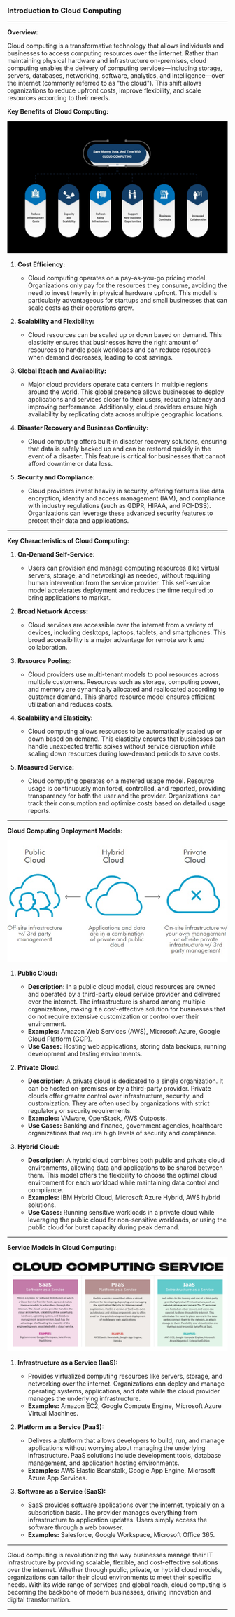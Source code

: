 ### **Introduction to Cloud Computing**

---

**Overview:**

Cloud computing is a transformative technology that allows individuals and businesses to access computing resources over the internet. Rather than maintaining physical hardware and infrastructure on-premises, cloud computing enables the delivery of computing services—including storage, servers, databases, networking, software, analytics, and intelligence—over the internet (commonly referred to as "the cloud"). This shift allows organizations to reduce upfront costs, improve flexibility, and scale resources according to their needs.


**Key Benefits of Cloud Computing:**

![](<../.gitbook/assets/cloud-computing-advantages.jpg>)

1. **Cost Efficiency:**
   - Cloud computing operates on a pay-as-you-go pricing model. Organizations only pay for the resources they consume, avoiding the need to invest heavily in physical hardware upfront. This model is particularly advantageous for startups and small businesses that can scale costs as their operations grow.

2. **Scalability and Flexibility:**
   - Cloud resources can be scaled up or down based on demand. This elasticity ensures that businesses have the right amount of resources to handle peak workloads and can reduce resources when demand decreases, leading to cost savings.

3. **Global Reach and Availability:**
   - Major cloud providers operate data centers in multiple regions around the world. This global presence allows businesses to deploy applications and services closer to their users, reducing latency and improving performance. Additionally, cloud providers ensure high availability by replicating data across multiple geographic locations.

4. **Disaster Recovery and Business Continuity:**
   - Cloud computing offers built-in disaster recovery solutions, ensuring that data is safely backed up and can be restored quickly in the event of a disaster. This feature is critical for businesses that cannot afford downtime or data loss.

5. **Security and Compliance:**
   - Cloud providers invest heavily in security, offering features like data encryption, identity and access management (IAM), and compliance with industry regulations (such as GDPR, HIPAA, and PCI-DSS). Organizations can leverage these advanced security features to protect their data and applications.

---

**Key Characteristics of Cloud Computing:**

1. **On-Demand Self-Service:**
   - Users can provision and manage computing resources (like virtual servers, storage, and networking) as needed, without requiring human intervention from the service provider. This self-service model accelerates deployment and reduces the time required to bring applications to market.

2. **Broad Network Access:**
   - Cloud services are accessible over the internet from a variety of devices, including desktops, laptops, tablets, and smartphones. This broad accessibility is a major advantage for remote work and collaboration.

3. **Resource Pooling:**
   - Cloud providers use multi-tenant models to pool resources across multiple customers. Resources such as storage, computing power, and memory are dynamically allocated and reallocated according to customer demand. This shared resource model ensures efficient utilization and reduces costs.

4. **Scalability and Elasticity:**
   - Cloud computing allows resources to be automatically scaled up or down based on demand. This elasticity ensures that businesses can handle unexpected traffic spikes without service disruption while scaling down resources during low-demand periods to save costs.

5. **Measured Service:**
   - Cloud computing operates on a metered usage model. Resource usage is continuously monitored, controlled, and reported, providing transparency for both the user and the provider. Organizations can track their consumption and optimize costs based on detailed usage reports.

---

**Cloud Computing Deployment Models:**

![](<../.gitbook/assets/cloud-model.jpg>)


1. **Public Cloud:**
   - **Description:** In a public cloud model, cloud resources are owned and operated by a third-party cloud service provider and delivered over the internet. The infrastructure is shared among multiple organizations, making it a cost-effective solution for businesses that do not require extensive customization or control over their environment.
   - **Examples:** Amazon Web Services (AWS), Microsoft Azure, Google Cloud Platform (GCP).
   - **Use Cases:** Hosting web applications, storing data backups, running development and testing environments.

2. **Private Cloud:**
   - **Description:** A private cloud is dedicated to a single organization. It can be hosted on-premises or by a third-party provider. Private clouds offer greater control over infrastructure, security, and customization. They are often used by organizations with strict regulatory or security requirements.
   - **Examples:** VMware, OpenStack, AWS Outposts.
   - **Use Cases:** Banking and finance, government agencies, healthcare organizations that require high levels of security and compliance.

3. **Hybrid Cloud:**
   - **Description:** A hybrid cloud combines both public and private cloud environments, allowing data and applications to be shared between them. This model offers the flexibility to choose the optimal cloud environment for each workload while maintaining data control and compliance.
   - **Examples:** IBM Hybrid Cloud, Microsoft Azure Hybrid, AWS hybrid solutions.
   - **Use Cases:** Running sensitive workloads in a private cloud while leveraging the public cloud for non-sensitive workloads, or using the public cloud for burst capacity during peak demand.

---

**Service Models in Cloud Computing:**

![](<../.gitbook/assets/cloud-computing-service.png>)

1. **Infrastructure as a Service (IaaS):**
   - Provides virtualized computing resources like servers, storage, and networking over the internet. Organizations can deploy and manage operating systems, applications, and data while the cloud provider manages the underlying infrastructure.
   - **Examples:** Amazon EC2, Google Compute Engine, Microsoft Azure Virtual Machines.

2. **Platform as a Service (PaaS):**
   - Delivers a platform that allows developers to build, run, and manage applications without worrying about managing the underlying infrastructure. PaaS solutions include development tools, database management, and application hosting environments.
   - **Examples:** AWS Elastic Beanstalk, Google App Engine, Microsoft Azure App Services.

3. **Software as a Service (SaaS):**
   - SaaS provides software applications over the internet, typically on a subscription basis. The provider manages everything from infrastructure to application updates. Users simply access the software through a web browser.
   - **Examples:** Salesforce, Google Workspace, Microsoft Office 365.

---

Cloud computing is revolutionizing the way businesses manage their IT infrastructure by providing scalable, flexible, and cost-effective solutions over the internet. Whether through public, private, or hybrid cloud models, organizations can tailor their cloud environments to meet their specific needs. With its wide range of services and global reach, cloud computing is becoming the backbone of modern businesses, driving innovation and digital transformation.

---